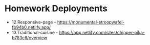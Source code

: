 # Homework Deployments

* 12.Responsive-page - https://monumental-stroopwafel-fb94b0.netlify.app/
* 13.Traditional-cuisine - https://app.netlify.com/sites/chipper-pika-b783c6/overview

